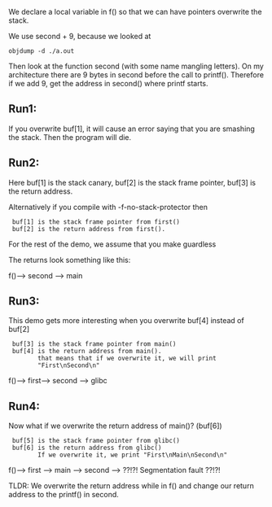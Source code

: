 We declare a local variable in f() so that we can have pointers overwrite
the stack.

We use second + 9, because we looked at

    objdump -d ./a.out

Then look at the function second (with some name mangling letters).
On my architecture there are 9 bytes in second before the call to printf().
Therefore if we add 9, get the address in second() where printf starts.

Run1:
-------------
If you overwrite buf[1], it will cause an error saying that you are
smashing the stack. Then the program will die.


Run2:
-------------
Here buf[1] is the stack canary,
     buf[2] is the stack frame pointer,
     buf[3] is the return address.

Alternatively if you compile with -f-no-stack-protector then

     buf[1] is the stack frame pointer from first()
     buf[2] is the return address from first().

For the rest of the demo, we assume that you make guardless

The returns look something like this:

f()--> second --> main

Run3:
-------------
This demo gets more interesting when you overwrite buf[4] instead of buf[2]

     buf[3] is the stack frame pointer from main()
     buf[4] is the return address from main().
            that means that if we overwrite it, we will print
            "First\nSecond\n"


f()--> first--> second --> glibc

Run4:
-------------
Now what if we overwrite the return address of main()? (buf[6])

     buf[5] is the stack frame pointer from glibc()
     buf[6] is the return address from glibc()
            If we overwrite it, we print "First\nMain\nSecond\n"

f()--> first --> main --> second --> ??!?! Segmentation fault ??!?!

TLDR: We overwrite the return address while in f() and change
      our return address to the printf() in second.
